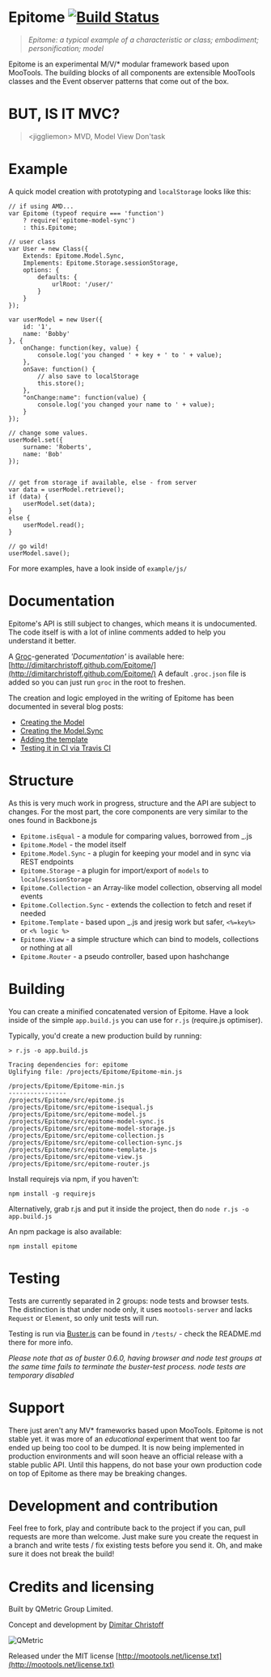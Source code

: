 Epitome [![Build Status](https://secure.travis-ci.org/DimitarChristoff/Epitome.png?branch=master)](http://travis-ci.org/DimitarChristoff/Epitome)
=======

> _Epitome: a typical example of a characteristic or class; embodiment; personification; model_

Epitome is an experimental M/V/* modular framework based upon MooTools. The building blocks of all components are extensible MooTools classes
and the Event observer patterns that come out of the box.


BUT, IS IT MVC?
===============

> &lt;jiggliemon> MVD, Model View Don'task

Example
=======

A quick model creation with prototyping and `localStorage` looks like this:

    // if using AMD...
    var Epitome (typeof require === 'function')
        ? require('epitome-model-sync')
        : this.Epitome;

    // user class
    var User = new Class({
        Extends: Epitome.Model.Sync,
        Implements: Epitome.Storage.sessionStorage,
        options: {
            defaults: {
                urlRoot: '/user/'
            }
        }
    });

    var userModel = new User({
        id: '1',
        name: 'Bobby'
    }, {
        onChange: function(key, value) {
            console.log('you changed ' + key + ' to ' + value);
        },
        onSave: function() {
            // also save to localStorage
            this.store();
        },
        "onChange:name": function(value) {
            console.log('you changed your name to ' + value);
        }
    });

    // change some values.
    userModel.set({
        surname: 'Roberts',
        name: 'Bob'
    });


    // get from storage if available, else - from server
    var data = userModel.retrieve();
    if (data) {
        userModel.set(data);
    }
    else {
        userModel.read();
    }

    // go wild!
    userModel.save();

For more examples, have a look inside of `example/js/`

Documentation
=============

Epitome's API is still subject to changes, which means it is undocumented. The code itself is with a lot of inline comments added to help you understand it better.

A [Groc](http://nevir.github.com/groc/)-generated _'Documentation'_ is available here: [http://dimitarchristoff.github.com/Epitome/](http://dimitarchristoff.github.com/Epitome/)
A default `.groc.json` file is added so you can just run `groc` in the root to freshen.

The creation and logic employed in the writing of Epitome has been documented in several blog posts:

- [Creating the Model](http://tech.qmetric.co.uk/creating-your-own-mvc-like-data-model-class-in-mootools_59.html)
- [Creating the Model.Sync](http://tech.qmetric.co.uk/building-a-mootools-micro-mvc-part-2-adding-sync-to-your-model_132.html)
- [Adding the template](http://tech.qmetric.co.uk/epitome-template-a-lightweight-templating-engine-for-mootools-that-works_190.html)
- [Testing it in CI via Travis CI](http://tech.qmetric.co.uk/automating-javascript-ci-with-buster-js-and-travisci_205.html)

Structure
=========

As this is very much work in progress, structure and the API are subject to changes. For the most part,
the core components are very similar to the ones found in Backbone.js

- `Epitome.isEqual` - a module for comparing values, borrowed from _.js
- `Epitome.Model` - the model itself
- `Epitome.Model.Sync` - a plugin for keeping your model and in sync via REST endpoints
- `Epitome.Storage` - a plugin for import/export of `models` to `local`/`sessionStorage`
- `Epitome.Collection` - an Array-like model collection, observing all model events
- `Epitome.Collection.Sync` - extends the collection to fetch and reset if needed
- `Epitome.Template` - based upon _.js and jresig work but safer, `<%=key%>` or `<% logic %>`
- `Epitome.View` - a simple structure which can bind to models, collections or nothing at all
- `Epitome.Router` - a pseudo controller, based upon hashchange

Building
========

You can create a minified concatenated version of Epitome. Have a look inside of the simple `app.build.js` you can use for `r.js` (require.js optimiser).

Typically, you'd create a new production build by running:

    > r.js -o app.build.js

    Tracing dependencies for: epitome
    Uglifying file: /projects/Epitome/Epitome-min.js

    /projects/Epitome/Epitome-min.js
    ----------------
    /projects/Epitome/src/epitome.js
    /projects/Epitome/src/epitome-isequal.js
    /projects/Epitome/src/epitome-model.js
    /projects/Epitome/src/epitome-model-sync.js
    /projects/Epitome/src/epitome-model-storage.js
    /projects/Epitome/src/epitome-collection.js
    /projects/Epitome/src/epitome-collection-sync.js
    /projects/Epitome/src/epitome-template.js
    /projects/Epitome/src/epitome-view.js
    /projects/Epitome/src/epitome-router.js

Install requirejs via npm, if you haven't:

    npm install -g requirejs

Alternatively, grab r.js and put it inside the project, then do `node r.js -o app.build.js`

An npm package is also available:

    npm install epitome


Testing
=======

Tests are currently separated in 2 groups: node tests and browser tests. The distinction is that under node only,
it uses `mootools-server` and lacks `Request` or `Element`, so only unit tests will run.

Testing is run via [Buster.js](http://busterjs.org) can be found in `/tests/` - check the README.md there for more info.

_Please note that as of buster 0.6.0, having browser and node test groups at the same time fails to terminate the buster-test process. node tests are temporary disabled_

Support
=======

There just aren't any MV* frameworks based upon MooTools. Epitome is not stable yet. it was more of an _educational_ experiment
that went too far ended up being too cool to be dumped. It is now being implemented in production environments and will soon
heave an official release with a stable public API. Until this happens, do not base your own production code on top of Epitome
as there may be breaking changes.

Development and contribution
============================

Feel free to fork, play and contribute back to the project if you can, pull requests are more than welcome. Just make sure you
create the request in a branch and write tests / fix existing tests before you send it. Oh, and make sure it does not break the build!

Credits and licensing
=====================

Built by QMetric Group Limited.

Concept and development by [Dimitar Christoff](http://twitter.com/D_mitar)

![QMetric](http://tech.qmetric.co.uk/wp-content/themes/the-bootstrap/images/qmetric-logo-on.png)

Released under the MIT license [http://mootools.net/license.txt](http://mootools.net/license.txt)